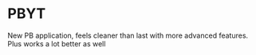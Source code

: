 # PBYT
New PB application, feels cleaner than last with more advanced features. Plus works a lot better as well